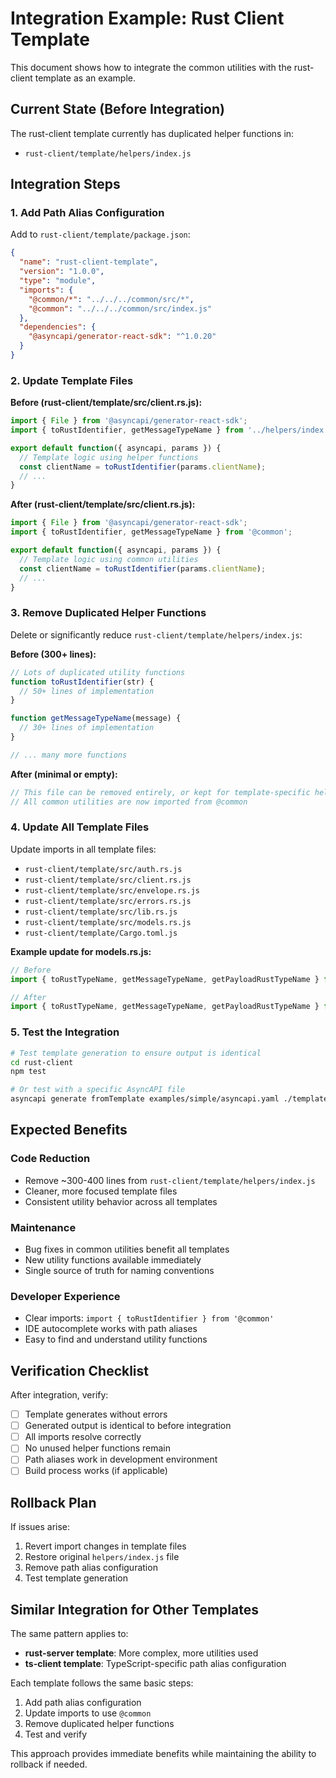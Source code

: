 # Integration Example: Rust Client Template

This document shows how to integrate the common utilities with the rust-client template as an example.

## Current State (Before Integration)

The rust-client template currently has duplicated helper functions in:
- `rust-client/template/helpers/index.js`

## Integration Steps

### 1. Add Path Alias Configuration

Add to `rust-client/template/package.json`:

```json
{
  "name": "rust-client-template",
  "version": "1.0.0",
  "type": "module",
  "imports": {
    "@common/*": "../../../common/src/*",
    "@common": "../../../common/src/index.js"
  },
  "dependencies": {
    "@asyncapi/generator-react-sdk": "^1.0.20"
  }
}
```

### 2. Update Template Files

**Before (rust-client/template/src/client.rs.js):**
```javascript
import { File } from '@asyncapi/generator-react-sdk';
import { toRustIdentifier, getMessageTypeName } from '../helpers/index.js';

export default function({ asyncapi, params }) {
  // Template logic using helper functions
  const clientName = toRustIdentifier(params.clientName);
  // ...
}
```

**After (rust-client/template/src/client.rs.js):**
```javascript
import { File } from '@asyncapi/generator-react-sdk';
import { toRustIdentifier, getMessageTypeName } from '@common';

export default function({ asyncapi, params }) {
  // Template logic using common utilities
  const clientName = toRustIdentifier(params.clientName);
  // ...
}
```

### 3. Remove Duplicated Helper Functions

Delete or significantly reduce `rust-client/template/helpers/index.js`:

**Before (300+ lines):**
```javascript
// Lots of duplicated utility functions
function toRustIdentifier(str) {
  // 50+ lines of implementation
}

function getMessageTypeName(message) {
  // 30+ lines of implementation
}

// ... many more functions
```

**After (minimal or empty):**
```javascript
// This file can be removed entirely, or kept for template-specific helpers only
// All common utilities are now imported from @common
```

### 4. Update All Template Files

Update imports in all template files:

- `rust-client/template/src/auth.rs.js`
- `rust-client/template/src/client.rs.js`
- `rust-client/template/src/envelope.rs.js`
- `rust-client/template/src/errors.rs.js`
- `rust-client/template/src/lib.rs.js`
- `rust-client/template/src/models.rs.js`
- `rust-client/template/Cargo.toml.js`

**Example update for models.rs.js:**
```javascript
// Before
import { toRustTypeName, getMessageTypeName, getPayloadRustTypeName } from '../helpers/index.js';

// After
import { toRustTypeName, getMessageTypeName, getPayloadRustTypeName } from '@common';
```

### 5. Test the Integration

```bash
# Test template generation to ensure output is identical
cd rust-client
npm test

# Or test with a specific AsyncAPI file
asyncapi generate fromTemplate examples/simple/asyncapi.yaml ./template --output ./test-output-common
```

## Expected Benefits

### Code Reduction
- Remove ~300-400 lines from `rust-client/template/helpers/index.js`
- Cleaner, more focused template files
- Consistent utility behavior across all templates

### Maintenance
- Bug fixes in common utilities benefit all templates
- New utility functions available immediately
- Single source of truth for naming conventions

### Developer Experience
- Clear imports: `import { toRustIdentifier } from '@common'`
- IDE autocomplete works with path aliases
- Easy to find and understand utility functions

## Verification Checklist

After integration, verify:

- [ ] Template generates without errors
- [ ] Generated output is identical to before integration
- [ ] All imports resolve correctly
- [ ] No unused helper functions remain
- [ ] Path aliases work in development environment
- [ ] Build process works (if applicable)

## Rollback Plan

If issues arise:

1. Revert import changes in template files
2. Restore original `helpers/index.js` file
3. Remove path alias configuration
4. Test template generation

## Similar Integration for Other Templates

The same pattern applies to:

- **rust-server template**: More complex, more utilities used
- **ts-client template**: TypeScript-specific path alias configuration

Each template follows the same basic steps:
1. Add path alias configuration
2. Update imports to use `@common`
3. Remove duplicated helper functions
4. Test and verify

This approach provides immediate benefits while maintaining the ability to rollback if needed.
